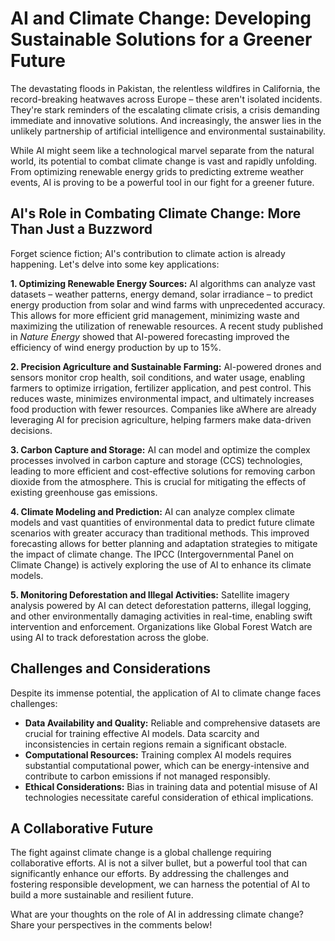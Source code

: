 # AI and Climate Change: Developing Sustainable Solutions for a Greener Future

The devastating floods in Pakistan, the relentless wildfires in California, the record-breaking heatwaves across Europe – these aren't isolated incidents. They're stark reminders of the escalating climate crisis, a crisis demanding immediate and innovative solutions.  And increasingly, the answer lies in the unlikely partnership of artificial intelligence and environmental sustainability.

While AI might seem like a technological marvel separate from the natural world, its potential to combat climate change is vast and rapidly unfolding.  From optimizing renewable energy grids to predicting extreme weather events, AI is proving to be a powerful tool in our fight for a greener future.

## AI's Role in Combating Climate Change:  More Than Just a Buzzword

Forget science fiction; AI's contribution to climate action is already happening.  Let's delve into some key applications:

**1. Optimizing Renewable Energy Sources:**  AI algorithms can analyze vast datasets – weather patterns, energy demand, solar irradiance – to predict energy production from solar and wind farms with unprecedented accuracy. This allows for more efficient grid management, minimizing waste and maximizing the utilization of renewable resources.  A recent study published in *Nature Energy* showed that AI-powered forecasting improved the efficiency of wind energy production by up to 15%.

**2. Precision Agriculture and Sustainable Farming:** AI-powered drones and sensors monitor crop health, soil conditions, and water usage, enabling farmers to optimize irrigation, fertilizer application, and pest control. This reduces waste, minimizes environmental impact, and ultimately increases food production with fewer resources.  Companies like aWhere are already leveraging AI for precision agriculture, helping farmers make data-driven decisions.

**3. Carbon Capture and Storage:** AI can model and optimize the complex processes involved in carbon capture and storage (CCS) technologies, leading to more efficient and cost-effective solutions for removing carbon dioxide from the atmosphere. This is crucial for mitigating the effects of existing greenhouse gas emissions.

**4. Climate Modeling and Prediction:**  AI can analyze complex climate models and vast quantities of environmental data to predict future climate scenarios with greater accuracy than traditional methods. This improved forecasting allows for better planning and adaptation strategies to mitigate the impact of climate change.  The IPCC (Intergovernmental Panel on Climate Change) is actively exploring the use of AI to enhance its climate models.

**5. Monitoring Deforestation and Illegal Activities:** Satellite imagery analysis powered by AI can detect deforestation patterns, illegal logging, and other environmentally damaging activities in real-time, enabling swift intervention and enforcement.  Organizations like Global Forest Watch are using AI to track deforestation across the globe.


## Challenges and Considerations

Despite its immense potential, the application of AI to climate change faces challenges:

* **Data Availability and Quality:**  Reliable and comprehensive datasets are crucial for training effective AI models. Data scarcity and inconsistencies in certain regions remain a significant obstacle.
* **Computational Resources:**  Training complex AI models requires substantial computational power, which can be energy-intensive and contribute to carbon emissions if not managed responsibly.
* **Ethical Considerations:**  Bias in training data and potential misuse of AI technologies necessitate careful consideration of ethical implications.


##  A Collaborative Future

The fight against climate change is a global challenge requiring collaborative efforts.  AI is not a silver bullet, but a powerful tool that can significantly enhance our efforts.  By addressing the challenges and fostering responsible development, we can harness the potential of AI to build a more sustainable and resilient future.

What are your thoughts on the role of AI in addressing climate change?  Share your perspectives in the comments below!
